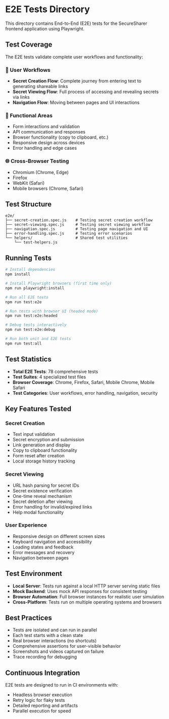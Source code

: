 # E2E Tests Directory

This directory contains End-to-End (E2E) tests for the SecureSharer frontend application using Playwright.

## Test Coverage

The E2E tests validate complete user workflows and functionality:

### 🔄 User Workflows
- **Secret Creation Flow**: Complete journey from entering text to generating shareable links
- **Secret Viewing Flow**: Full process of accessing and revealing secrets via links  
- **Navigation Flow**: Moving between pages and UI interactions

### 🎯 Functional Areas
- Form interactions and validation
- API communication and responses
- Browser functionality (copy to clipboard, etc.)
- Responsive design across devices
- Error handling and edge cases

### 🌐 Cross-Browser Testing
- Chromium (Chrome, Edge)
- Firefox
- WebKit (Safari)
- Mobile browsers (Chrome, Safari)

## Test Structure

```
e2e/
├── secret-creation.spec.js    # Testing secret creation workflow
├── secret-viewing.spec.js     # Testing secret viewing workflow
├── navigation.spec.js         # Testing page navigation and UI
├── error-handling.spec.js     # Testing error scenarios
└── helpers/                   # Shared test utilities
    └── test-helpers.js
```

## Running Tests

```bash
# Install dependencies
npm install

# Install Playwright browsers (first time only)
npm run playwright:install

# Run all E2E tests
npm run test:e2e

# Run tests with browser UI (headed mode)
npm run test:e2e:headed

# Debug tests interactively
npm run test:e2e:debug

# Run both unit and E2E tests
npm run test:all
```

## Test Statistics

- **Total E2E Tests**: 78 comprehensive tests
- **Test Suites**: 4 specialized test files
- **Browser Coverage**: Chrome, Firefox, Safari, Mobile Chrome, Mobile Safari
- **Test Categories**: User workflows, error handling, navigation, security

## Key Features Tested

### Secret Creation
- Text input validation
- Secret encryption and submission
- Link generation and display
- Copy to clipboard functionality
- Form reset after creation
- Local storage history tracking

### Secret Viewing  
- URL hash parsing for secret IDs
- Secret existence verification
- One-time reveal mechanism
- Secret deletion after viewing
- Error handling for invalid/expired links
- Help modal functionality

### User Experience
- Responsive design on different screen sizes
- Keyboard navigation and accessibility
- Loading states and feedback
- Error messages and recovery
- Navigation between pages

## Test Environment

- **Local Server**: Tests run against a local HTTP server serving static files
- **Mock Backend**: Uses mock API responses for consistent testing
- **Browser Automation**: Full browser instances for realistic user simulation
- **Cross-Platform**: Tests run on multiple operating systems and browsers

## Best Practices

- Tests are isolated and can run in parallel
- Each test starts with a clean state
- Real browser interactions (no shortcuts)
- Comprehensive assertions for user-visible behavior
- Screenshots and videos captured on failure
- Trace recording for debugging

## Continuous Integration

E2E tests are designed to run in CI environments with:
- Headless browser execution
- Retry logic for flaky tests
- Detailed reporting and artifacts
- Parallel execution for speed